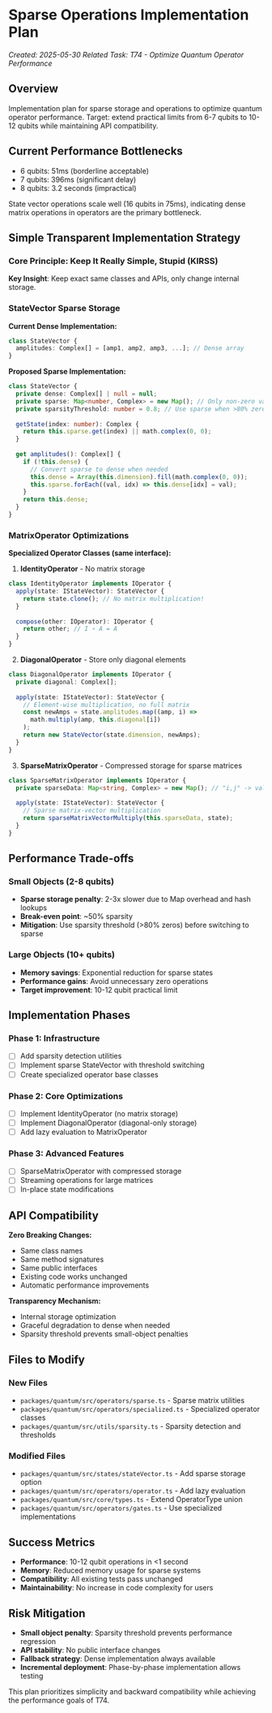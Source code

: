 # Sparse Operations Implementation Plan

*Created: 2025-05-30*
*Related Task: T74 - Optimize Quantum Operator Performance*

## Overview

Implementation plan for sparse storage and operations to optimize quantum operator performance. Target: extend practical limits from 6-7 qubits to 10-12 qubits while maintaining API compatibility.

## Current Performance Bottlenecks

- 6 qubits: 51ms (borderline acceptable)
- 7 qubits: 396ms (significant delay)  
- 8 qubits: 3.2 seconds (impractical)

State vector operations scale well (16 qubits in 75ms), indicating dense matrix operations in operators are the primary bottleneck.

## Simple Transparent Implementation Strategy

### Core Principle: Keep It Really Simple, Stupid (KIRSS)

**Key Insight**: Keep exact same classes and APIs, only change internal storage.

### StateVector Sparse Storage

**Current Dense Implementation:**
```typescript
class StateVector {
  amplitudes: Complex[] = [amp1, amp2, amp3, ...]; // Dense array
}
```

**Proposed Sparse Implementation:**
```typescript
class StateVector {
  private dense: Complex[] | null = null;
  private sparse: Map<number, Complex> = new Map(); // Only non-zero values
  private sparsityThreshold: number = 0.8; // Use sparse when >80% zeros
  
  getState(index: number): Complex {
    return this.sparse.get(index) || math.complex(0, 0);
  }
  
  get amplitudes(): Complex[] {
    if (!this.dense) {
      // Convert sparse to dense when needed
      this.dense = Array(this.dimension).fill(math.complex(0, 0));
      this.sparse.forEach((val, idx) => this.dense[idx] = val);
    }
    return this.dense;
  }
}
```

### MatrixOperator Optimizations

**Specialized Operator Classes (same interface):**

1. **IdentityOperator** - No matrix storage
```typescript
class IdentityOperator implements IOperator {
  apply(state: IStateVector): StateVector {
    return state.clone(); // No matrix multiplication!
  }
  
  compose(other: IOperator): IOperator {
    return other; // I ∘ A = A
  }
}
```

2. **DiagonalOperator** - Store only diagonal elements
```typescript
class DiagonalOperator implements IOperator {
  private diagonal: Complex[];
  
  apply(state: IStateVector): StateVector {
    // Element-wise multiplication, no full matrix
    const newAmps = state.amplitudes.map((amp, i) => 
      math.multiply(amp, this.diagonal[i])
    );
    return new StateVector(state.dimension, newAmps);
  }
}
```

3. **SparseMatrixOperator** - Compressed storage for sparse matrices
```typescript
class SparseMatrixOperator implements IOperator {
  private sparseData: Map<string, Complex> = new Map(); // "i,j" -> value
  
  apply(state: IStateVector): StateVector {
    // Sparse matrix-vector multiplication
    return sparseMatrixVectorMultiply(this.sparseData, state);
  }
}
```

## Performance Trade-offs

### Small Objects (2-8 qubits)
- **Sparse storage penalty**: 2-3x slower due to Map overhead and hash lookups
- **Break-even point**: ~50% sparsity
- **Mitigation**: Use sparsity threshold (>80% zeros) before switching to sparse

### Large Objects (10+ qubits)
- **Memory savings**: Exponential reduction for sparse states
- **Performance gains**: Avoid unnecessary zero operations
- **Target improvement**: 10-12 qubit practical limit

## Implementation Phases

### Phase 1: Infrastructure
- [ ] Add sparsity detection utilities
- [ ] Implement sparse StateVector with threshold switching
- [ ] Create specialized operator base classes

### Phase 2: Core Optimizations  
- [ ] Implement IdentityOperator (no matrix storage)
- [ ] Implement DiagonalOperator (diagonal-only storage)
- [ ] Add lazy evaluation to MatrixOperator

### Phase 3: Advanced Features
- [ ] SparseMatrixOperator with compressed storage
- [ ] Streaming operations for large matrices
- [ ] In-place state modifications

## API Compatibility

**Zero Breaking Changes:**
- Same class names
- Same method signatures  
- Same public interfaces
- Existing code works unchanged
- Automatic performance improvements

**Transparency Mechanism:**
- Internal storage optimization
- Graceful degradation to dense when needed
- Sparsity threshold prevents small-object penalties

## Files to Modify

### New Files
- `packages/quantum/src/operators/sparse.ts` - Sparse matrix utilities
- `packages/quantum/src/operators/specialized.ts` - Specialized operator classes
- `packages/quantum/src/utils/sparsity.ts` - Sparsity detection and thresholds

### Modified Files
- `packages/quantum/src/states/stateVector.ts` - Add sparse storage option
- `packages/quantum/src/operators/operator.ts` - Add lazy evaluation
- `packages/quantum/src/core/types.ts` - Extend OperatorType union
- `packages/quantum/src/operators/gates.ts` - Use specialized implementations

## Success Metrics

- **Performance**: 10-12 qubit operations in <1 second
- **Memory**: Reduced memory usage for sparse systems
- **Compatibility**: All existing tests pass unchanged
- **Maintainability**: No increase in code complexity for users

## Risk Mitigation

- **Small object penalty**: Sparsity threshold prevents performance regression
- **API stability**: No public interface changes
- **Fallback strategy**: Dense implementation always available
- **Incremental deployment**: Phase-by-phase implementation allows testing

This plan prioritizes simplicity and backward compatibility while achieving the performance goals of T74.
